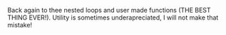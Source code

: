 Back again to thee nested loops and user made functions (THE BEST THING EVER!). Utility is sometimes underapreciated, I will not make that mistake!
